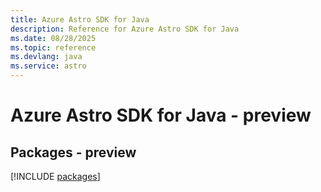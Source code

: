 ```yaml
---
title: Azure Astro SDK for Java
description: Reference for Azure Astro SDK for Java
ms.date: 08/28/2025
ms.topic: reference
ms.devlang: java
ms.service: astro
---
```

# Azure Astro SDK for Java - preview
## Packages - preview
[!INCLUDE [packages](astro-index.md)]